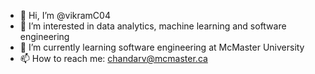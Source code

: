 - 👋 Hi, I’m @vikramC04
- 👀 I’m interested in data analytics, machine learning and software engineering
- 🌱 I’m currently learning software engineering at McMaster University
- 📫 How to reach me: chandarv@mcmaster.ca

<!---
vikramC04/vikramC04 is a ✨ special ✨ repository because its `README.md` (this file) appears on your GitHub profile.
You can click the Preview link to take a look at your changes.
--->
